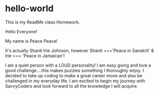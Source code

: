 # hello-world
This is my ReadMe class Homework.

Hello Everyone!

My name is Peace Peace!

It's actually Shanti Irie Johnson, however 
Shanti ==='Peace in Sanskrit' & Irie === 'Peace in Jamaican'!

I am a quiet person with a LOUD personality!  I am easy going and love a good challenge....this makes puzzles something I thoroughly enjoy.  I decided to take up coding to make a great career move and also be challenged in my everyday life. I am excited to begin my journey with SavvyCoders and look forward to all the knowledge I will acquire.  
